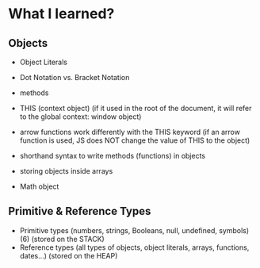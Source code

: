 # What I learned?
## Objects
- Object Literals
- Dot Notation vs. Bracket Notation
- methods
- THIS (context object) (if it used in the root of the document, it will refer to the global context: window object)
- arrow functions work differently with the THIS keyword
(if an arrow function is used, JS does NOT change the value of THIS to the object)
- shorthand syntax to write methods (functions) in objects
- storing objects inside arrays

- Math object

## Primitive & Reference Types
- Primitive types (numbers, strings, Booleans, null, undefined, symbols) (6) (stored on the STACK)
- Reference types (all types of objects, object literals, arrays, functions, dates...) (stored on the HEAP)
